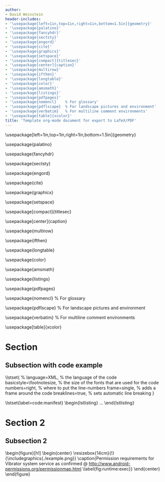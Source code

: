 ```yaml
---
author:
- David Weinstein
header-includes:
- '\usepackage[left=1in,top=1in,right=1in,bottom=1.5in]{geometry}'
- '\usepackage{palatino}'
- '\usepackage{fancyhdr}'
- '\usepackage{sectsty}'
- '\usepackage{engord}'
- '\usepackage{cite}'
- '\usepackage{graphicx}'
- '\usepackage{setspace}'
- '\usepackage[compact]{titlesec}'
- '\usepackage[center]{caption}'
- '\usepackage{multirow}'
- '\usepackage{ifthen}'
- '\usepackage{longtable}'
- '\usepackage{color}'
- '\usepackage{amsmath}'
- '\usepackage{listings}'
- '\usepackage{pdfpages}'
- '\usepackage{nomencl}    % For glossary'
- '\usepackage{pdflscape}  % For landscape pictures and environment'
- '\usepackage{verbatim}   % For multiline comment environments'
- '\usepackage[table]{xcolor}'
title: 'Template org-mode document for export to LaTeX/PDF'
---
```


\usepackage[left=1in,top=1in,right=1in,bottom=1.5in]{geometry}

\usepackage{palatino}

\usepackage{fancyhdr}

\usepackage{sectsty}

\usepackage{engord}

\usepackage{cite}

\usepackage{graphicx}

\usepackage{setspace}

\usepackage[compact]{titlesec}

\usepackage[center]{caption}

\usepackage{multirow}

\usepackage{ifthen}

\usepackage{longtable}

\usepackage{color}

\usepackage{amsmath}

\usepackage{listings}

\usepackage{pdfpages}

\usepackage{nomencl}    % For glossary

\usepackage{pdflscape}  % For landscape pictures and environment

\usepackage{verbatim}   % For multiline comment environments

\usepackage[table]{xcolor}

Section
=======

Subsection with code example
----------------------------

\lstset{ %
  language=XML, % the language of the code
  basicstyle=\footnotesize, % the size of the fonts that are used for the code
  numbers=right,    % where to put the line-numbers
  frame=single, % adds a frame around the code
  breaklines=true,  % sets automatic line breaking
}

\lstset{label=code:manifest}
\begin{lstlisting}
<manifest xmlns:android="http://schemas.android.com/apk/res/android" package="...">
    <uses-permission android:name="android.permission.VIBRATE"/>
    <application android:label="...">
        ...
    </application>
</manifest>
\end{lstlisting}

Section 2
=========

Subsection 2
------------

\begin{figure}[h!]
\begin{center}
\resizebox{14cm}{!}{\includegraphics{./example.png}}
\caption{Permission requirements for Vibrator system service as
confirmed @ http://www.android-permissions.org/permissionmap.html
  \label{fig:runtime:exec}}
\end{center}
\end{figure}
